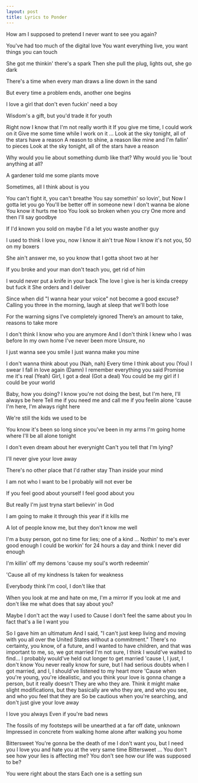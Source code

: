 ```yaml
---
layout: post
title: Lyrics to Ponder
---
```


How am I supposed to pretend
I never want to see you again?

You've had too much of the digital love
You want everything live, you want things you can touch

She got me thinkin' there's a spark
Then she pull the plug, lights out, she go dark

There's a time when every man draws a line down in the sand

But every time a problem ends, another one begins

I love a girl that don't even fuckin' need a boy

Wisdom's a gift, but you'd trade it for youth

Right now I know that I'm not really worth it
If you give me time, I could work on it
Give me some time while I work on it
...
Look at the sky tonight, all of the stars have a reason
A reason to shine, a reason like mine and I'm fallin' to pieces
Look at the sky tonight, all of the stars have a reason

Why would you lie about something dumb like that?
Why would you lie 'bout anything at all?

A gardener told me some plants move

Sometimes, all I think about is you

You can't fight it, you can't breathe
You say somethin' so lovin', but
Now I gotta let you go
You'll be better off in someone new
I don't wanna be alone
You know it hurts me too
You look so broken when you cry
One more and then I'll say goodbye

If I'd known you sold on maybe
I'd a let you waste another guy

I used to think I love you, now I know it ain't true
Now I know it's not you, 50 on my boxers

She ain't answer me, so you know that I gotta shoot two at her

If you broke and your man don't teach you, get rid of him

I would never put a knife in your back
The love I give is her is kinda creepy but fuck it
She orders and I deliver

Since when did "I wanna hear your voice" not become a good excuse?
Calling you three in the morning, laugh at sleep that we'll both lose

For the warning signs I’ve completely ignored
There’s an amount to take, reasons to take more

I don't think I know who you are anymore
And I don't think I knew who I was before
In my own home I've never been more
Unsure, no

I just wanna see you smile
I just wanna make you mine

I don't wanna think about you (Nah, nah)
Every time I think about you (You)
I swear I fall in love again (Damn)
I remember everything you said
Promise me it's real (Yeah)
Girl, I got a deal (Got a deal)
You could be my girl if I could be your world

Baby, how you doing? I know you're not doing the best, but I'm here, I'll always be here
Tell me if you need me and call me if you feelin alone 'cause I'm here, I'm always right here

We're still the kids we used to be

You know it's been so long since you've been in my arms
I'm going home where I'll be all alone tonight

I don't even dream about her everynight
Can't you tell that I'm lying?

I'll never give your love away

There's no other place that I'd rather stay
Than inside your mind

I am not who I want to be
I probably will not ever be

If you feel good about yourself
I feel good about you

But really I'm just tryna start believin' in God

I am going to make it through this year if it kills me

A lot of people know me, but they don't know me well

I'm a busy person, got no time for lies; one of a kind
...
Nothin' to me's ever good enough
I could be workin' for 24 hours a day and think I never did enough

I'm killin' off my demons 'cause my soul's worth redeemin'

'Cause all of my kindness
Is taken for weakness

Everybody think I'm cool, I don't like that

When you look at me and hate on me, I'm a mirror
If you look at me and don't like me what does that say about you?

Maybe I don't act the way I used to
Cause I don't feel the same about you
In fact that's a lie
I want you

So I gave him an ultimatum
And I said, "I can't just keep living and moving with you all over the United States without a commitment."
There's no certainty, you know, of a future, and I wanted to have children, and that was important to me, so, we got married
I'm not sure, I think I would've waited to find...
I probably would've held out longer to get married 'cause I, I just, I don't know
You never really know for sure, but I had serious doubts when I got married, and I, I should've listened to my heart more
'Cause when you're young, you're idealistic, and you think your love is gonna change a person, but it really doesn't
They are who they are. Think it might make slight modifications, but they basically are who they are, and who you see, and who you feel that they are
So be cautious when you're searching, and don't just give your love away

I love you always
Even if you're bad news

The fossils of my footsteps will be unearthed at a far off date, unknown
Impressed in concrete from walking home alone after walking you home

Bittersweet
You're gonna be the death of me
I don't want you, but I need you
I love you and hate you at the very same time
Bittersweet
...
You don't see how your lies is affecting me?
You don't see how our life was supposed to be?

You were right about the stars
Each one is a setting sun
